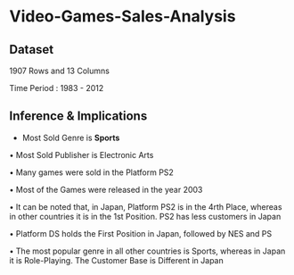 # Video-Games-Sales-Analysis

## Dataset
1907 Rows and 13 Columns 

Time Period : 1983 - 2012

## Inference & Implications
 - Most Sold Genre is **Sports**

•	Most Sold Publisher is Electronic Arts

•	Many games were sold in the Platform PS2

•	Most of the Games were released in the year 2003

•	It can be noted that, in Japan, Platform PS2 is in the 4rth Place, whereas in other countries it is in the 1st Position. PS2 has less customers in Japan

•	Platform DS holds the First Position in Japan, followed by NES and PS

•	The most popular genre in all other countries is Sports, whereas in Japan it is Role-Playing. The Customer Base is Different in Japan
